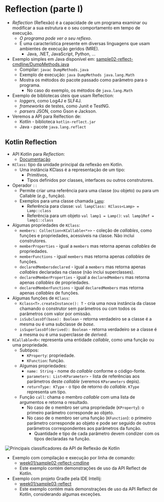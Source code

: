 # Reflection (parte I)

- _Reflection_ (Reflexão) é a capacidade de um programa examinar ou modificar a sua estrutura e o seu comportamento em tempo de execução.
    - _O programa pode ver o seu reflexo_.
    - É uma característica presente em diversas linguagens que usam ambientes de execução geridos (MRE).
      - Java, .NET, JavaScript, Python, ...
- Exemplo simples em Java disponível em: [sample02-reflect-cmdline/DumpMethods.java](../sample02-reflect-cmdline/DumpMethods.java)
  - Compilar: `javac DumpMethods.java`
  - Exemplo de execução: `java DumpMethods java.lang.Math`
  - Mostra os métodos do pacote passado como parâmetro para o programa.
    - No caso do exemplo, os métodos de `java.lang.Math`
- Exemplo de bibliotecas úteis que usam Reflection:
  - _loggers_, como Log4J e SLF4J.
  - _frameworks_ de testes, como Junit e TestNG.
  - _parsers_ JSON, como Gson e Jackson.
- Veremos a API para Relfection de:
  - Kotlin - biblioteca `kotlin-reflect.jar`
  - Java - pacote `java.lang.reflect`

## Kotlin Reflection

- API Kotlin para _Reflection_:
  - [Documentação](https://kotlinlang.org/api/core/kotlin-stdlib/kotlin.reflect/)
- `KClass`: tipo da unidade principal da reflexão em Kotlin.
  - Uma instância KClass é a representação de um tipo:
    - Primitivos,
    - Tipos definidos por classes, interfaces ou outros construtores.
- Operador `::`
  - Permite criar uma referência para uma classe (ou objeto) ou para um Callable (_e.g._, função).
  - Exemplos para uma classe chamada [`Lamp`](../sample02-reflect-cmdline/class-sample/Lamp.kt):
    - Referência para classe: `val lampClass: KClass<Lamp> = Lamp::class`
    - Referência para um objeto `val lamp1 = Lamp()`: `val lamp1Ref = lamp1::class`
- Algumas propriedades de `KClass`:
  - `members: Collection<KCallable<*>>` - coleção de _callables_, como funções e propriedades, acessíveis na classe. Não inclui construtores.
  - `memberProperties` - igual a `members` mas retorna apenas _callables_ de propriedades.
  - `memberFunctions` - igual  `members` mas retorna apenas _callables_ de funções.
  - `declaredMembersdeclared` - igual a `members` mas retorna apenas _callables_ declaradas na classe (não inclui superclasses).
  - `declaredMemberProperties` - igual a `declaredMembers` mas retorna apenas _callables_ de propriedades.
  - `declaredMemberFunctions` - igual  `declaredMembers` mas retorna apenas _callables_ de funções.
- Algumas funções de `KClass`:
  - `Kclass<T>.createInstance(): T` - cria uma nova instância da classe chamando o construtor sem parâmetros ou com todos os parâmetros com valor por omissão.
  - `isSubclassOf(base): Boolean` - retorna verdadeiro se a classe é a mesma ou é uma subclasse de _base_.
  - `isSuperlassOf(derived): Boolean` - retorna verdadeiro se a classe é a mesma ou é uma superclasse de _derived_.
- `KCallable<R>`: representa uma entidade _callable_, como uma função ou uma propriedade.
  - Subtipos:
    - `KProperty`: propriedade.
    - `KFunction`: função.
  - Algumas propriedades:
    - `name: String` - nome do _callable_ conforme o código-fonte.
    - `parameters: List<KParameter>` - lista de referências aos parâmetros deste _callable_ (veremos `KParameters` depis).
    - `returnType: KType` - o tipo de retorno do _callable_. `KType` representa um tipo.
  - Função `call`: chama o membro _callable_ com uma lista de argumentos e retorna o resultado.
    - No caso de o membro ser uma propriedade (`KProperty`): o primeiro parâmetro corresponde ao objeto.
    - No caso de o membro ser uma função (`KFunction`): o primeiro parâmetro corresponde ao objeto e pode ser seguido de outros parâmetros correspondentes aos parâmetros da função.
      - Quantidade e tipo de cada parâmetro devem condizer com os tipos declaradas na função.

![Principais classificadores da API de Reflexão de Kotlin](https://yuml.me/isel/kotlin-reflect.svg)

- Exemplo com compilação e execução por linha de comando: 
  - [week01/sample02-reflect-cmdline](../sample02-reflect-cmdline)
  - Este exemplo contém demonstrações de uso da API Reflect de Kotlin.
- Exemplo com projeto Gradle pela IDE Intellij: 
  - [week01/sample03-reflect](../sample03-reflect)
  - Este exemplo contém mais demonstrações de uso da API Reflect de Kotlin, considerando algumas exceções.
